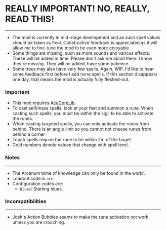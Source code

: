 # REALLY IMPORTANT! NO, REALLY, READ THIS!
---
- The mod is currently in mid-stage development and as such spell values should be taken as final. Constructive feedback is appreciated as it will allow me to fine-tune the mod to be even more enjoyable.
- Some things are missing, such as more sounds and various effects. These will be added in time. Please don't ask me about them. I know they're missing. They will be added, have some patience.
- Some trees may also have very few spells. Again, WIP. I'd like to hear some feedback first before I add more spells. If this section disappears one day, that means the mod is actually fully fleshed-out.

### Important
- This mod requires [AceCoreLib](https://gitlab.com/accensi/hd-addons/acecorelib).
- To cast self/mass spells, look at your feet and summon a rune. When casting such spells, you must be within the sigil to be able to activate the runes.
- When casting targeted spells, you can only activate the runes from behind. There is an angle limit so you cannot not cheese runes from behind a corner.
- Touch spells require the rune to be within 2m of the target.
- Gold numbers denote values that change with spell level.

### Notes
---
- The Arcanum tome of knowledge can only be found in the world.
- Loadout code is `arc`.
- Configuration codes are:
	- `blues`: Starting blues.

### Incompatibilities
---
- Josh's Action Bubbles seems to make the rune activation not work unless you are crouching.